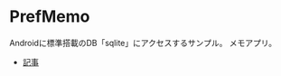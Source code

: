 # PrefMemo
Androidに標準搭載のDB「sqlite」にアクセスするサンプル。
メモアプリ。

- [記事](https://qiita.com/watataku8911/items/0bb4e160131e49d9f8c6)
